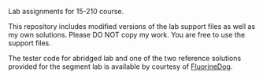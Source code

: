 Lab assignments for 15-210 course.

This repository includes modified versions of the lab support files as well as my own solutions.
Please DO NOT copy my work. You are free to use the support files.

The tester code for abridged lab and one of the two reference solutions provided for the segment lab is available by courtesy of [FluorineDog](https://github.com/FluorineDog).
